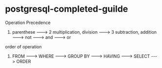 # postgresql-completed-guilde
Operation Precedence
1) parenthese ---> 2 multiplication, division ---> 3 subtraction, addition ---> not ---> and ---> or

order of operation 
1) FROM ---> WHERE ---> GROUP BY ---> HAVING ---> SELECT ---> ORDER
